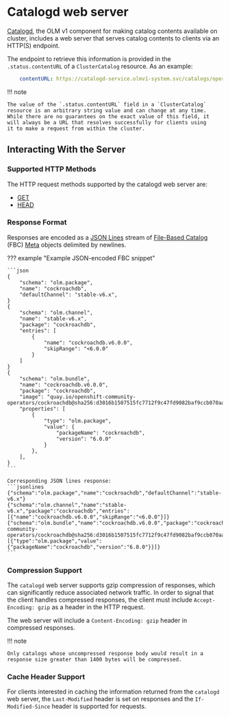 # Catalogd web server

[Catalogd](https://github.com/operator-framework/catalogd), the OLM v1 component for making catalog contents available on cluster, includes
a web server that serves catalog contents to clients via an HTTP(S) endpoint.

The endpoint to retrieve this information is provided in the `.status.contentURL` of a `ClusterCatalog` resource.
As an example:

```yaml
    contentURL: https://catalogd-service.olmv1-system.svc/catalogs/operatorhubio/all.json
```

!!! note

    The value of the `.status.contentURL` field in a `ClusterCatalog` resource is an arbitrary string value and can change at any time.
    While there are no guarantees on the exact value of this field, it will always be a URL that resolves successfully for clients using
    it to make a request from within the cluster.

## Interacting With the Server

### Supported HTTP Methods

The HTTP request methods supported by the catalogd web server are:

- [GET](https://developer.mozilla.org/en-US/docs/Web/HTTP/Methods/GET)
- [HEAD](https://developer.mozilla.org/en-US/docs/Web/HTTP/Methods/HEAD)

### Response Format

Responses are encoded as a [JSON Lines](https://jsonlines.org/) stream of [File-Based Catalog](https://olm.operatorframework.io/docs/reference/file-based-catalogs) (FBC) [Meta](https://olm.operatorframework.io/docs/reference/file-based-catalogs/#schema) objects delimited by newlines.

??? example "Example JSON-encoded FBC snippet"

    ```json
    {
        "schema": "olm.package",
        "name": "cockroachdb",
        "defaultChannel": "stable-v6.x",
    }
    {
        "schema": "olm.channel",
        "name": "stable-v6.x",
        "package": "cockroachdb",
        "entries": [
            {
                "name": "cockroachdb.v6.0.0",
                "skipRange": "<6.0.0"
            }
        ]
    }
    {
        "schema": "olm.bundle",
        "name": "cockroachdb.v6.0.0",
        "package": "cockroachdb",
        "image": "quay.io/openshift-community-operators/cockroachdb@sha256:d3016b1507515fc7712f9c47fd9082baf9ccb070aaab58ed0ef6e5abdedde8ba",
        "properties": [
            {
                "type": "olm.package",
                "value": {
                    "packageName": "cockroachdb",
                    "version": "6.0.0"
                }
            },
        ],
    }
    ```

    Corresponding JSON lines response:
    ```jsonlines
    {"schema":"olm.package","name":"cockroachdb","defaultChannel":"stable-v6.x"}
    {"schema":"olm.channel","name":"stable-v6.x","package":"cockroachdb","entries":[{"name":"cockroachdb.v6.0.0","skipRange":"<6.0.0"}]}
    {"schema":"olm.bundle","name":"cockroachdb.v6.0.0","package":"cockroachdb","image":"quay.io/openshift-community-operators/cockroachdb@sha256:d3016b1507515fc7712f9c47fd9082baf9ccb070aaab58ed0ef6e5abdedde8ba","properties":[{"type":"olm.package","value":{"packageName":"cockroachdb","version":"6.0.0"}}]}
    ```

### Compression Support

The `catalogd` web server supports gzip compression of responses, which can significantly reduce associated network traffic.  In order to signal that the client handles compressed responses, the client must include `Accept-Encoding: gzip` as a header in the HTTP request.

The web server will include a `Content-Encoding: gzip` header in compressed responses.

!!! note

    Only catalogs whose uncompressed response body would result in a response size greater than 1400 bytes will be compressed.

### Cache Header Support

For clients interested in caching the information returned from the `catalogd` web server, the `Last-Modified` header is set
on responses and the `If-Modified-Since` header is supported for requests.
